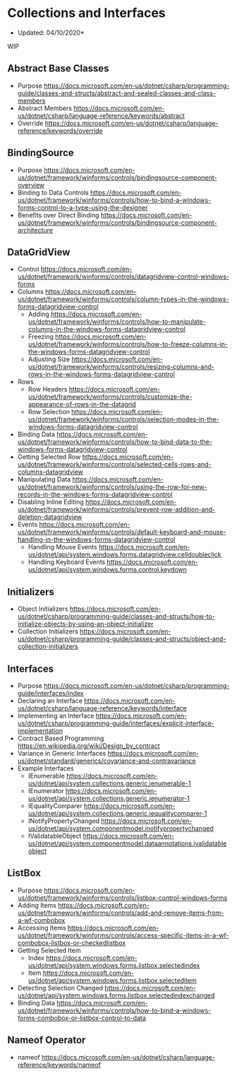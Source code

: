# Collections and Interfaces
* Updated: 04/10/2020*

WIP

## Abstract Base Classes
- Purpose https://docs.microsoft.com/en-us/dotnet/csharp/programming-guide/classes-and-structs/abstract-and-sealed-classes-and-class-members
- Abstract Members https://docs.microsoft.com/en-us/dotnet/csharp/language-reference/keywords/abstract 
- Override https://docs.microsoft.com/en-us/dotnet/csharp/language-reference/keywords/override


## BindingSource
- Purpose https://docs.microsoft.com/en-us/dotnet/framework/winforms/controls/bindingsource-component-overview
- Binding to Data Controls https://docs.microsoft.com/en-us/dotnet/framework/winforms/controls/how-to-bind-a-windows-forms-control-to-a-type-using-the-designer
- Benefits over Direct Binding https://docs.microsoft.com/en-us/dotnet/framework/winforms/controls/bindingsource-component-architecture

## DataGridView
- Control https://docs.microsoft.com/en-us/dotnet/framework/winforms/controls/datagridview-control-windows-forms
- Columns https://docs.microsoft.com/en-us/dotnet/framework/winforms/controls/column-types-in-the-windows-forms-datagridview-control
    - Adding https://docs.microsoft.com/en-us/dotnet/framework/winforms/controls/how-to-manipulate-columns-in-the-windows-forms-datagridview-control
    - Freezing https://docs.microsoft.com/en-us/dotnet/framework/winforms/controls/how-to-freeze-columns-in-the-windows-forms-datagridview-control
    - Adjusting Size https://docs.microsoft.com/en-us/dotnet/framework/winforms/controls/resizing-columns-and-rows-in-the-windows-forms-datagridview-control   
- Rows
    - Row Headers https://docs.microsoft.com/en-us/dotnet/framework/winforms/controls/customize-the-appearance-of-rows-in-the-datagrid
    - Row Selection https://docs.microsoft.com/en-us/dotnet/framework/winforms/controls/selection-modes-in-the-windows-forms-datagridview-control
- Binding Data https://docs.microsoft.com/en-us/dotnet/framework/winforms/controls/how-to-bind-data-to-the-windows-forms-datagridview-control
- Getting Selected Row https://docs.microsoft.com/en-us/dotnet/framework/winforms/controls/selected-cells-rows-and-columns-datagridview
- Manipulating Data https://docs.microsoft.com/en-us/dotnet/framework/winforms/controls/using-the-row-for-new-records-in-the-windows-forms-datagridview-control
- Disabling Inline Editing https://docs.microsoft.com/en-us/dotnet/framework/winforms/controls/prevent-row-addition-and-deletion-datagridview
- Events https://docs.microsoft.com/en-us/dotnet/framework/winforms/controls/default-keyboard-and-mouse-handling-in-the-windows-forms-datagridview-control
    - Handling Mouse Events https://docs.microsoft.com/en-us/dotnet/api/system.windows.forms.datagridview.celldoubleclick
    - Handling Keyboard Events https://docs.microsoft.com/en-us/dotnet/api/system.windows.forms.control.keydown



## Initializers
- Object Initializers https://docs.microsoft.com/en-us/dotnet/csharp/programming-guide/classes-and-structs/how-to-initialize-objects-by-using-an-object-initializer
- Collection Initializers https://docs.microsoft.com/en-us/dotnet/csharp/programming-guide/classes-and-structs/object-and-collection-initializers

## Interfaces
- Purpose https://docs.microsoft.com/en-us/dotnet/csharp/programming-guide/interfaces/index
- Declaring an Interface https://docs.microsoft.com/en-us/dotnet/csharp/language-reference/keywords/interface
- Implementing an Interface https://docs.microsoft.com/en-us/dotnet/csharp/programming-guide/interfaces/explicit-interface-implementation
- Contract Based Programming https://en.wikipedia.org/wiki/Design_by_contract
- Variance in Generic Interfaces https://docs.microsoft.com/en-us/dotnet/standard/generics/covariance-and-contravariance
- Example Interfaces    
    - IEnumerable<T> https://docs.microsoft.com/en-us/dotnet/api/system.collections.generic.ienumerable-1
    - IEnumerator<T> https://docs.microsoft.com/en-us/dotnet/api/system.collections.generic.ienumerator-1
    - IEqualityComparer<T> https://docs.microsoft.com/en-us/dotnet/api/system.collections.generic.iequalitycomparer-1
    - INotifyPropertyChanged https://docs.microsoft.com/en-us/dotnet/api/system.componentmodel.inotifypropertychanged
    - IValidatableObject https://docs.microsoft.com/en-us/dotnet/api/system.componentmodel.dataannotations.ivalidatableobject


## ListBox
- Purpose https://docs.microsoft.com/en-us/dotnet/framework/winforms/controls/listbox-control-windows-forms
- Adding Items https://docs.microsoft.com/en-us/dotnet/framework/winforms/controls/add-and-remove-items-from-a-wf-combobox
- Accessing Items https://docs.microsoft.com/en-us/dotnet/framework/winforms/controls/access-specific-items-in-a-wf-combobox-listbox-or-checkedlistbox
- Getting Selected Item
    - Index https://docs.microsoft.com/en-us/dotnet/api/system.windows.forms.listbox.selectedindex
    - Item https://docs.microsoft.com/en-us/dotnet/api/system.windows.forms.listbox.selecteditem
- Detecting Selection Changed https://docs.microsoft.com/en-us/dotnet/api/system.windows.forms.listbox.selectedindexchanged
- Binding Data https://docs.microsoft.com/en-us/dotnet/framework/winforms/controls/how-to-bind-a-windows-forms-combobox-or-listbox-control-to-data


## Nameof Operator
- nameof https://docs.microsoft.com/en-us/dotnet/csharp/language-reference/keywords/nameof

